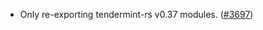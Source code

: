 - Only re-exporting tendermint-rs v0.37 modules.
  ([\#3697](https://github.com/anoma/namada/pull/3697))